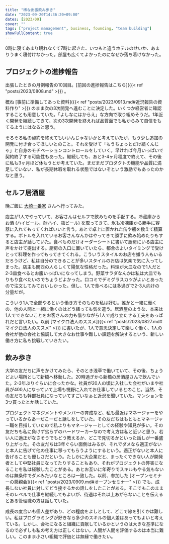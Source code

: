 ```yaml
---
title: "稀な出張飲み歩き"
date: "2023-09-20T14:36:20+09:00"
dates: [2023/09]
cover: ""
tags: ["project management", business, founding, "team building"]
showFullContent: true
---
```


0時に寝てあまり眠れなくて7時に起きた、いつもと違うホテルのせいか、あまりうまく寝付けなかった。部屋も広くてよかったのになぜか落ち着けなかった。

## プロジェクトの進捗報告

出張したときの月例報告の10回目。[前回の進捗報告はこちら]({{< ref "posts/2023/0808.md" >}}) 。

概ね [事前に準備してあった資料]({{< ref "posts/2023/0913.md#近況報告の資料作り" >}}) のまま次の3次開発へ進むことに決定した。いくつか経営者に確認することも用意していた。「よしなにはからえ」な方向で取り組めそうだ。1年近く開発を継続してきて、次の3次開発を終えれば品質面でも私からみて自信をもてるようにはなると思う。

そろそろ私の契約を終えてもいいんじゃないかと考えていたが、もう少し追加の開発に付き合ってほしいとのこと。それを受けて「もうちょっとだけ続くんじゃ」と自身のモチベーションコントロールをしていく。早ければ今月いっぱいで契約終了する可能性もあった。継続しても、あと3-4ヶ月程度で終えて、その後に私も3ヶ月ほど休もうとか考えていた。まだまだプロダクトの機能や品質に満足していない、私が長期休暇を取れる状態ではないぞという激励でもあったのかなと思う。

## セルフ居酒屋

晩ご飯に [大崎一番家](https://tabelog.com/tokyo/A1316/A131604/13166378/) さんへ行ってみた。

店主が1人でやっていて、お客さんはセルフで飲みものを手配する。冷蔵庫からお酒 (ハイビール、酎ハイ、瓶ビール) を取ってきて、氷も冷凍庫から勝手に容器に入れてもってくればいいと言う。あとで卓上に置かれた缶や瓶を数えて精算する。ボトルを入れているお客さんなんかはやってきて勝手に飲み始めたりもすると店主が話していた。食べものだけオーダーシートに書いて厨房にいる店主に声をかけて提出する。厨房の入口に置いていたら、都合のよいタイミングで受けとって料理を作ってもってきてくれる。こういうスタイルのお店を嫌う人もいるだろうけど、私は自分のできることが多いスタイルのお店は気楽で気に入ってしまった。店主も関西の人らしくて陽気な性格だった。料理が大皿なので1人だと2-3皿食べるとお腹いっぱいになってしまう。野菜サラダなんかは私は大皿でもりもり食べたいのでちょうどよかった。口コミでデミグラスカツがよいとあったので注文してみておいしかった。但し、1人で食べるには多過ぎで2-3人向けの分量だが。

こういう1人で全部やるという働き方そのものを私は好む。誰かと一緒に働くの、他の人間と一緒に働くのはどう繕っても気を遣う。居酒屋のような、本来は1人でできないことをお客さんの力も借りながら1人で成り立たせる工夫をあっぱれだと言いたい。以前 [マイクロ法人のススメ]({{< ref "posts/2023/0827.md#マイクロ法人のススメ" >}}) に書いたが、1人で意思決定して楽しく働く、1人の会社が他の会社と協調して大きなお仕事や難しい課題を解決するという、新しい働き方に私も挑戦していきたい。

## 飲み歩き

大学の友だちに声をかけてみたら、そのとき浅草で働いていて、その後、ちょうどよい場所として新橋へ移動した。20時過ぎから新橋の居酒屋さんで飲んでいた。2-3年ぶりぐらいに会ったかな。社員が20人の頃に入社した会社がいまや社員が400人になっていて上場も視野に入れてお仕事しているとのこと。当然、その友だちも幹部社員になっていてすごいなぁと近況を聞いていた。マンションを3つ買ったとか話していた。

プロジェクトマネジメントやメンバーの育成など、私も最近はマネージャーをやっているからあーだこーだと話しをしていた。その友だちはもともとマネージャー職を目指していたので私よりもマネージャーとしての経験や知見が多い。その友だちも私に負けず劣らずのハードワーカーなので考え方は私と近いと思う。若い人に適正がなさそうでもどう教えるか、どこで見切るかといった話しが一番盛り上がった。その友だちは3年ぐらい面倒はみるが、それでダメなら適正がないと本人に告げて他の仕事に移ってもらうようにするという。適正がないと本人に告げることも優しさだという。たしかに大企業だと、まったくできない人が開発者として中堅社員になってたりすることもあり、それがプロジェクトの弊害になることを私は経験したことがある。あとお互いに年寄りでスキルもやる気もないのは無条件でダメみたいなところは一致した。以前、参加した [オープンセミナーの懇親会]({{< ref "posts/2023/0909.md#オープンセミナー" >}}) でも、成長しない社員に対してどう接するかの話しをしたことがある。そこでもこのままそのレベルで仕事を継続してもよいが、待遇はそれ以上あがらないことを伝えるとある管理職の方は話していた。

成長の度合いも個人差があり、どの程度をよしとして、どこで線を引くかは難しい。私はプログラミングが好きなら多少のスキルの個人差はあってもよいと考えている。しかし、会社になると組織に貢献しているかというのは大きな基準になるので必ずしも私の考え方は正しくはない。人間が人間を評価するのは本当に難しい。このまま小さい組織で評価とは無縁で働きたい。

